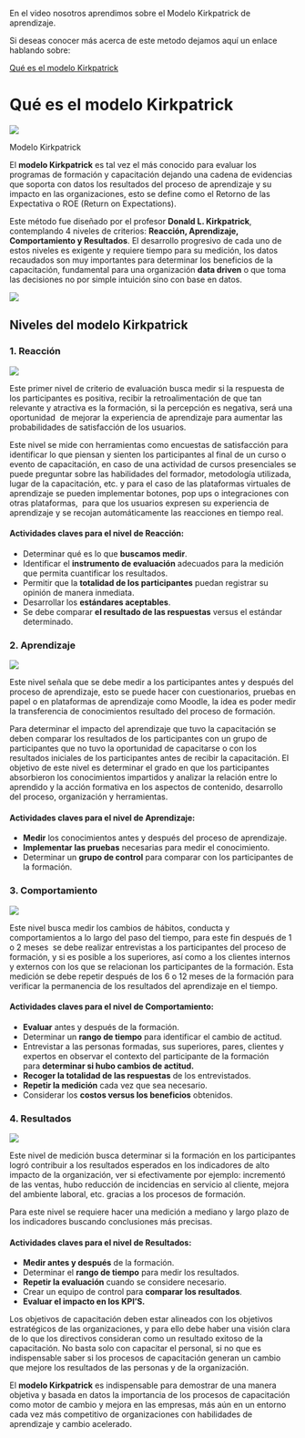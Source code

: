 En el video nosotros aprendimos sobre el Modelo Kirkpatrick de aprendizaje.

Si deseas conocer más acerca de este metodo dejamos aquí un enlace hablando sobre:

[Qué es el modelo Kirkpatrick](https://www.escueladidactica.com/que-es-el-modelo-kirkpatrick/)

# Qué es el modelo Kirkpatrick

![](https://www.escueladidactica.com/wp-content/uploads/piramide-kirkpatrick.png)

Modelo Kirkpatrick

El **modelo Kirkpatrick** es tal vez el más conocido para evaluar los programas de formación y capacitación dejando una cadena de evidencias que soporta con datos los resultados del proceso de aprendizaje y su impacto en las organizaciones, esto se define como el Retorno de las Expectativa o ROE (Return on Expectations).

Este método fue diseñado por el profesor **Donald L. Kirkpatrick**, contemplando 4 niveles de criterios: **Reacción, Aprendizaje, Comportamiento y Resultados**. El desarrollo progresivo de cada uno de estos niveles es exigente y requiere tiempo para su medición, los datos recaudados son muy importantes para determinar los beneficios de la capacitación, fundamental para una organización **data driven** o que toma las decisiones no por simple intuición sino con base en datos.

![](https://www.escueladidactica.com/wp-content/uploads/kirkpatrick-modelo-cuatro-niveles-1.png)

## Niveles del modelo Kirkpatrick

### 1. Reacción

![](https://www.escueladidactica.com/wp-content/uploads/01-Reaccion.png)

Este primer nivel de criterio de evaluación busca medir si la respuesta de los participantes es positiva, recibir la retroalimentación de que tan relevante y atractiva es la formación, si la percepción es negativa, será una oportunidad  de mejorar la experiencia de aprendizaje para aumentar las probabilidades de satisfacción de los usuarios. 

Este nivel se mide con herramientas como encuestas de satisfacción para identificar lo que piensan y sienten los participantes al final de un curso o evento de capacitación, en caso de una actividad de cursos presenciales se puede preguntar sobre las habilidades del formador, metodología utilizada, lugar de la capacitación, etc. y para el caso de las plataformas virtuales de aprendizaje se pueden implementar botones, pop ups o integraciones con otras plataformas,  para que los usuarios expresen su experiencia de aprendizaje y se recojan automáticamente las reacciones en tiempo real.

#### Actividades claves para el nivel de Reacción:

- Determinar qué es lo que **buscamos medir**.
- Identificar el **instrumento de evaluación** adecuados para la medición que permita cuantificar los resultados.
- Permitir que la **totalidad de los participantes** puedan registrar su opinión de manera inmediata.
- Desarrollar los **estándares aceptables**.
- Se debe comparar **el resultado de las respuestas** versus el estándar determinado.

### 2. Aprendizaje

![](https://www.escueladidactica.com/wp-content/uploads/02-aprendizaje-1.png)

Este nivel señala que se debe medir a los participantes antes y después del proceso de aprendizaje, esto se puede hacer con cuestionarios, pruebas en papel o en plataformas de aprendizaje como Moodle, la idea es poder medir la transferencia de conocimientos resultado del proceso de formación. 

Para determinar el impacto del aprendizaje que tuvo la capacitación se deben comparar los resultados de los participantes con un grupo de participantes que no tuvo la oportunidad de capacitarse o con los resultados iniciales de los participantes antes de recibir la capacitación. El objetivo de este nivel es determinar el grado en que los participantes absorbieron los conocimientos impartidos y analizar la relación entre lo aprendido y la acción formativa en los aspectos de contenido, desarrollo del proceso, organización y herramientas.

#### Actividades claves para el nivel de Aprendizaje:

- **Medir** los conocimientos antes y después del proceso de aprendizaje.
- **Implementar las pruebas** necesarias para medir el conocimiento.
- Determinar un **grupo de control** para comparar con los participantes de la formación.

### 3. Comportamiento

![](https://www.escueladidactica.com/wp-content/uploads/03-comportamiento.png)

Este nivel busca medir los cambios de hábitos, conducta y comportamientos a lo largo del paso del tiempo, para este fin después de 1 o 2 meses  se debe realizar entrevistas a los participantes del proceso de formación, y si es posible a los superiores, así como a los clientes internos y externos con los que se relacionan los participantes de la formación. Esta medición se debe repetir después de los 6 o 12 meses de la formación para verificar la permanencia de los resultados del aprendizaje en el tiempo.

#### Actividades claves para el nivel de Comportamiento:

- **Evaluar** antes y después de la formación.
- Determinar un **rango de tiempo** para identificar el cambio de actitud.
- Entrevistar a las personas formadas, sus superiores, pares, clientes y expertos en observar el contexto del participante de la formación para **determinar si hubo cambios de actitud.**
- **Recoger la totalidad de las respuestas** de los entrevistados.
- **Repetir la medición** cada vez que sea necesario.
- Considerar los **costos versus los beneficios** obtenidos.

### 4. Resultados

![](https://www.escueladidactica.com/wp-content/uploads/04-resultados.png)

Este nivel de medición busca determinar si la formación en los participantes logró contribuir a los resultados esperados en los indicadores de alto impacto de la organización, ver si efectivamente por ejemplo: incrementó de las ventas, hubo reducción de incidencias en servicio al cliente, mejora del ambiente laboral, etc. gracias a los procesos de formación.

Para este nivel se requiere hacer una medición a mediano y largo plazo de los indicadores buscando conclusiones más precisas. 

#### Actividades claves para el nivel de Resultados:

- **Medir antes y después** de la formación.
- Determinar el **rango de tiempo** para medir los resultados.
- **Repetir la evaluación** cuando se considere necesario.
- Crear un equipo de control para **comparar los resultados**.
- **Evaluar el impacto en los KPI’S.**

Los objetivos de capacitación deben estar alineados con los objetivos estratégicos de las organizaciones, y para ello debe haber una visión clara de lo que los directivos consideran como un resultado exitoso de la capacitación. No basta solo con capacitar el personal, si no que es indispensable saber si los procesos de capacitación generan un cambio que mejore los resultados de las personas y de la organización.

El **modelo Kirkpatrick** es indispensable para demostrar de una manera objetiva y basada en datos la importancia de los procesos de capacitación como motor de cambio y mejora en las empresas, más aún en un entorno cada vez más competitivo de organizaciones con habilidades de aprendizaje y cambio acelerado.